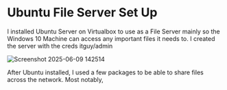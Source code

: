 # Ubuntu File Server Set Up

I installed Ubuntu Server on Virtualbox to use as a File Server mainly so the Windows 10 Machine can access any important files it needs to. I created the server with the creds itguy/admin

![Screenshot 2025-06-09 142514](https://github.com/user-attachments/assets/e3e0f4d5-2d5e-4bb2-8c0a-4d2cd9cef0ad)

After Ubuntu installed, I used a few packages to be able to share files across the network. Most notably,
